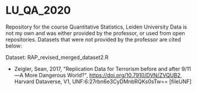 # LU_QA_2020
Repository for the course Quantitative Statistics, Leiden University
Data is not my own and was either provided by the professor, or used from open repositories. Datasets that were not provided by the professor are cited below:

Dataset: RAP_revised_merged_dataset2.R
- Zeigler, Sean, 2017, "Replication Data for Terrorism before and after 9/11—A More Dangerous World?",    https://doi.org/10.7910/DVN/ZVQUB2, Harvard Dataverse, V1, UNF:6:27rbn6e3CyDMnbRQKs0sTw== [fileUNF]
